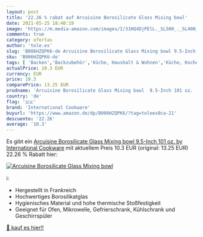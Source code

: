 ```yaml
---
layout: post
title: '22.26 % rabat auf Arcuisine Borosilicate Glass Mixing bowl'
date: 2021-05-25 18:40:19
image: 'https://m.media-amazon.com/images/I/31HQ4DjPElL._SL500_._SL400_.jpg'
comments: true
category: ofertas
author: 'tole.es'
slug: 'B006HZQPK6-de Arcuisine Borosilicate Glass Mixing bowl 9.5-Inch 101 oz....'
sku: 'B006HZQPK6-de'
tags: [ 'Backen','Backzubehör','Küche, Haushalt & Wohnen','Küche, Kochen & Backen','Rührschüsseln','international cookware', ]
actualPrice: 10.3 EUR
currency: EUR
price: 10.3
comparePrice: 13.25 EUR
prodname: 'Arcuisine Borosilicate Glass Mixing bowl  9.5-Inch 101 oz.  by International Cookware'
country: 'de'
flag: '🇩🇪'
brand: 'International Cookware'
buyurl: 'https://www.amazon.de/dp/B006HZQPK6/?tag=tolees0ca-21'
descuento: '22.26'
average: '10.3'
---
```


Es gibt ein [Arcuisine Borosilicate Glass Mixing bowl  9.5-Inch 101 oz.  by International Cookware](https://www.amazon.de/dp/B006HZQPK6/?tag=tolees0ca-21) mit aktuellem Preis 10.3 EUR (original: 13.25 EUR) 22.26 % Rabatt hier:

[![Arcuisine Borosilicate Glass Mixing bowl](https://m.media-amazon.com/images/I/31HQ4DjPElL._SL500_._SL400_.jpg)](https://www.amazon.de/dp/B006HZQPK6/?tag=tolees0ca-21)

ℹ️:

- Hergestellt in Frankreich
- Hochwertiges Borosilikatglas
- Hygienisches Material und hohe thermische Stoßfestigkeit
- Geeignet für Ofen, Mikrowelle, Gefrierschrank, Kühlschrank und Geschirrspüler

[🛒 kauf es hier!!](https://www.amazon.de/dp/B006HZQPK6/?tag=tolees0ca-21)
